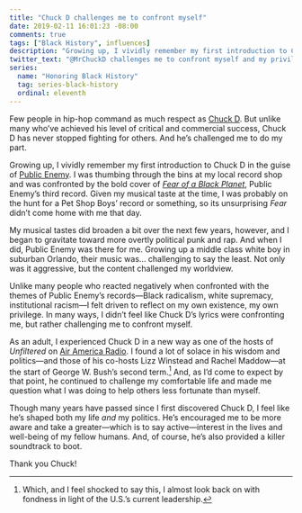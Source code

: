 ```yaml
---
title: "Chuck D challenges me to confront myself"
date: 2019-02-11 16:01:23 -08:00
comments: true
tags: ["Black History", influences]
description: "Growing up, I vividly remember my first introduction to Chuck D in the guise of Public Enemy."
twitter_text: "@MrChuckD challenges me to confront myself and my privilege"
series:
  name: "Honoring Black History"
  tag: series-black-history
  ordinal: eleventh
---
```


Few people in hip-hop command as much respect as <a href="https://twitter.com/MrChuckD">Chuck D</a>. But unlike many who’ve achieved his level of critical and commercial success, Chuck D has never stopped fighting for others. And he’s challenged me to do my part.

<!-- more -->

Growing up, I vividly remember my first introduction to Chuck D in the guise of [Public Enemy](https://wikipedia.org/wiki/Public_Enemy_%28band%29). I was thumbing through the bins at my local record shop and was confronted by the bold cover of [<cite>Fear of a Black Planet</cite>](https://en.wikipedia.org/wiki/Fear_of_a_Black_Planet), Public Enemy’s third record. Given my musical taste at the time, I was probably on the hunt for a Pet Shop Boys’ record or something, so its unsurprising <cite>Fear</cite> didn’t come home with me that day.

My musical tastes did broaden a bit over the next few years, however, and I began to gravitate toward more overtly political punk and rap. And when I did, Public Enemy was there for me. Growing up a middle class white boy in suburban Orlando, their music was… challenging to say the least. Not only was it aggressive, but the content challenged my worldview.

Unlike many people who reacted negatively when confronted with the themes of Public Enemy’s records—Black radicalism, white supremacy, institutional racism—I felt driven to reflect on my own existence, my own privilege. In many ways, I didn’t feel like Chuck D’s lyrics were confronting me, but rather challenging me to confront myself.

As an adult, I experienced Chuck D in a new way as one of the hosts of <cite>Unfiltered</cite> on [Air America Radio](https://www.nytimes.com/2004/03/31/arts/liberal-voices-some-sharp-get-new-home-on-radio-dial.html). I found a lot of solace in his wisdom and politics—and those of his co-hosts Lizz Winstead and Rachel Maddow—at the start of George W. Bush’s second term.[^1] And, as I’d come to expect by that point, he continued to challenge my comfortable life and made me question what I was doing to help others less fortunate than myself.

Though many years have passed since I first discovered Chuck D, I feel like he’s shaped both my life *and* my politics. He’s encouraged me to be more aware and take a greater—which is to say active—interest in the lives and well-being of my fellow humans. And, of course, he’s also provided a killer soundtrack to boot.

Thank you Chuck!

[^1]: Which, and I feel shocked to say this, I almost look back on with fondness in light of the U.S.’s current leadership.
